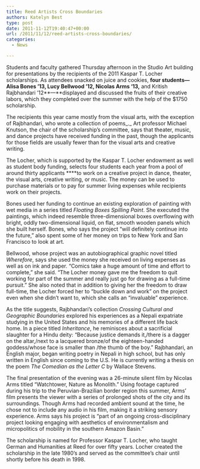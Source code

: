 ```yaml
---
title: Reed Artists Cross Boundaries
authors: Katelyn Best
type: post
date: 2011-11-12T19:40:47+00:00
url: /2011/11/12/reed-artists-cross-boundaries/
categories:
  - News

---
```

Students and faculty gathered Thursday afternoon in the Studio Art building for presentations by the recipients of the 2011 Kaspar T. Locher scholarships. As attendees snacked on juice and cookies, ****four students—Alisa Bones ’13, Lucy Bellwood &#8217;12, Nicolas Arms ‘13**,** and Kritish Rajbhandari &#8217;12**—**displayed and discussed the fruits of their creative labors, which they completed over the summer with the help of the $1750 scholarship.

The recipients this year came mostly from the visual arts, with the exception of Rajbhandari, who wrote a collection of poems_._ Art professor Michael Knutson, the chair of the scholarship&#8217;s committee, says that theater, music, and dance projects have received funding in the past, though the applicants for those fields are usually fewer than for the visual arts and creative writing.

The Locher, which is supported by the Kaspar T. Locher endowment as well as student body funding, selects four students each year from a pool of around thirty applicants ****to work on a creative project in dance, theater, the visual arts, creative writing, or music. The money can be used to purchase materials or to pay for summer living expenses while recipients work on their projects.

Bones used her funding to continue an existing exploration of painting with wet media in a series titled _Floating Boxes Spilling Paint_. She executed the paintings, which indeed resemble three-dimensional boxes overflowing with bright, oddly two-dimensional liquid, on flat, smooth wooden panels which she built herself. Bones, who says the project “will definitely continue into the future,” also spent some of her money on trips to New York and San Francisco to look at art.

Bellwood, whose project was an autobiographical graphic novel titled _Wherefore_, says she used the money she received on living expenses as well as on ink and paper. “Comics take a huge amount of time and effort to complete,” she said. “The Locher money gave me the freedom to quit working for part of the summer and really just go for drawing as a full-time pursuit.” She also noted that in addition to giving her the freedom to draw full-time, the Locher forced her to “buckle down and work” on the project even when she didn&#8217;t want to, which she calls an “invaluable” experience.

As the title suggests, Rajbhandari’s collection _Crossing Cultural and Geographic Boundaries_ explored his experiences as a Nepali expatriate studying in the United States and his memories of a different life back home. In a piece titled _Inheritance_, he reminisces about a sacrificial slaughter for a Hindu deity: “Because justice demands it,/there is a dagger on the altar,/next to a lacquered bronze/of the eighteen-handed goddess/whose face is smaller than /the thumb of the boy.” Rajbhandari, an English major, began writing poetry in Nepali in high school, but has only written in English since coming to the U.S. He is currently writing a thesis on the poem _The Comedian as the Letter C_ by Wallace Stevens.

The final presentation of the evening was a 26-minute silent film by Nicolas Arms titled “Watchtower, Nature as Monolith.” Using footage captured during his trip to the Peruvian-Brazilian border region this summer, Arms’ film presents the viewer with a series of prolonged shots of the city and its surroundings. Though Arms had recorded ambient sound at the time, he chose not to include any audio in his film, making it a striking sensory experience. Arms says his project is “part of an ongoing cross-disciplinary project looking engaging with aesthetics of environmentalism and micropolitics of mobility in the southern Amazon Basin.”

The scholarship is named for Professor Kaspar T. Locher, who taught German and Humanities at Reed for over fifty years. Locher created the scholarship in the late 1980&#8217;s and served as the committee&#8217;s chair until shortly before his death in 1998.

&nbsp;